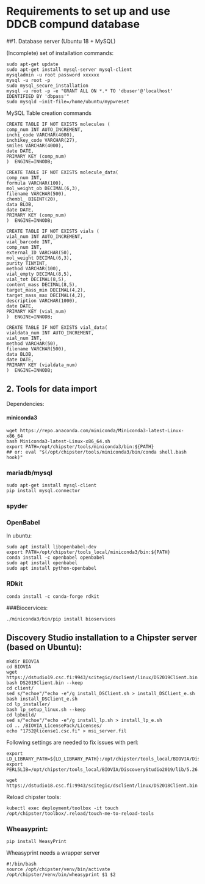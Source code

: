 # Requirements to set up and use DDCB compund database

##1. Database server  (Ubuntu 18 + MySQL)

(Incomplete) set of installation commands:
```text
sudo apt-get update
sudo apt-get install mysql-server mysql-client
mysqladmin -u root password xxxxxx
mysql -u root -p
sudo mysql_secure_installation
mysql -u root -p -e "GRANT ALL ON *.* TO 'dbuser'@'localhost' IDENTIFIED BY 'dbpass'"
sudo mysqld –init-file=/home/ubuntu/mypwreset
```


MySQL Table creation commands
```text
CREATE TABLE IF NOT EXISTS molecules (    
comp_num INT AUTO_INCREMENT,
inchi_code VARCHAR(4000),
inchikey_code VARCHAR(27),
smiles VARCHAR(4000),
date DATE,     
PRIMARY KEY (comp_num)
)  ENGINE=INNODB;
```
```text
CREATE TABLE IF NOT EXISTS molecule_data(
comp_num INT,
formula VARCHAR(100),
mol_weight_ob DECIMAL(6,3),
filename VARCHAR(500),
chembl_ BIGINT(20),
data BLOB,
date DATE,
PRIMARY KEY (comp_num)
)  ENGINE=INNODB;
```
```text
CREATE TABLE IF NOT EXISTS vials (    
vial_num INT AUTO_INCREMENT,
vial_barcode INT,
comp_num INT,
external_ID VARCHAR(50),
mol_weight DECIMAL(6,3),  
purity TINYINT,
method VARCHAR(100),
vial_empty DECIMAL(8,5),
vial_tot DECIMAL(8,5),
content_mass DECIMAL(8,5),
target_mass_min DECIMAL(4,2),
target_mass_max DECIMAL(4,2),
description VARCHAR(1000),
date DATE,  
PRIMARY KEY (vial_num)
)  ENGINE=INNODB;
```
```text
CREATE TABLE IF NOT EXISTS vial_data(
vialdata_num INT AUTO_INCREMENT,
vial_num INT,
method VARCHAR(50),
filename VARCHAR(500),
data BLOB,
date DATE,
PRIMARY KEY (vialdata_num)
)  ENGINE=INNODB;
```


## 2.  Tools for data import

Dependencies:
#### miniconda3
```text
wget https://repo.anaconda.com/miniconda/Miniconda3-latest-Linux-x86_64
bash Miniconda3-latest-Linux-x86_64.sh 
export PATH=/opt/chipster/tools/miniconda3/bin:${PATH}
## or: eval "$(/opt/chipster/tools/miniconda3/bin/conda shell.bash hook)"
```
 
### mariadb/mysql
```text
sudo apt-get install mysql-client
pip install mysql.connector
``` 
### spyder

### OpenBabel 

In ubuntu:
```text
sudo apt install libopenbabel-dev
export PATH=/opt/chipster/tools_local/miniconda3/bin:${PATH}
conda install -c openbabel openbabel
sudo apt install openbabel
sudo apt install python-openbabel
```
### RDkit
```text
conda install -c conda-forge rdkit
```
###Biocervices:
```text
./miniconda3/bin/pip install bioservices
```

## Discovery Studio installation to a Chipster server (based on Ubuntu):

```text
mkdir BIOVIA
cd BIOVIA
wget https://dstudio19.csc.fi:9943/scitegic/dsclient/linux/DS2019Client.bin
bash DS2019Client.bin --keep
cd client/
sed s/"echoe"/"echo -e"/g install_DSClient.sh > install_DSClient_e.sh
bash install_DSClient_e.sh
cd lp_installer/
bash lp_setup_linux.sh --keep
cd lpbuild/
sed s/"echoe"/"echo -e"/g install_lp.sh > install_lp_e.sh
cd .. /BIOVIA_LicensePack/Licenses/
echo "1752@license1.csc.fi" > msi_server.fil
```
Following settings are needed to fix issues with perl:

```text
export LD_LIBRARY_PATH=${LD_LIBRARY_PATH}:/opt/chipster/tools_local/BIOVIA/DiscoveryStudio2019/lib
export PERL5LIB=/opt/chipster/tools_local/BIOVIA/DiscoveryStudio2019/lib/5.26.1:/opt/chipster/tools_local/BIOVIA/DiscoveryStudio2019/lib/site_perl:/opt/chipster/tools_local/BIOVIA/DiscoveryStudio2019/lib/site_perl/5.26.1:/opt/chipster/tools_local/BIOVIA/DiscoveryStudio2019/lib

wget https://dstudio18.csc.fi:9943/scitegic/dsclient/linux/DS2018Client.bin
```

Reload chipster tools:
```text
kubectl exec deployment/toolbox -it touch /opt/chipster/toolbox/.reload/touch-me-to-reload-tools
```

### Wheasyprint:
```text
pip install WeasyPrint
```

Wheasyprint needs a wrapper server
```text
#!/bin/bash
source /opt/chipster/venv/bin/activate
/opt/chipster/venv/bin/wheasyprint $1 $2
```
